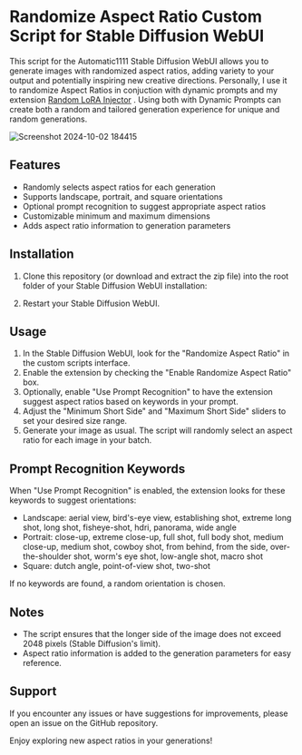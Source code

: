 # Randomize Aspect Ratio Custom Script for Stable Diffusion WebUI

This script for the Automatic1111 Stable Diffusion WebUI allows you to generate images with randomized aspect ratios, adding variety to your output and potentially inspiring new creative directions. Personally, I use it to randomize Aspect Ratios in conjuction with dynamic prompts and my extension [Random LoRA Injector](https://github.com/ArchAngelAries/random-lora-injector) . Using both with Dynamic Prompts can create both a random and tailored generation experience for unique and random generations.

![Screenshot 2024-10-02 184415](https://github.com/user-attachments/assets/70640314-f0ca-44c9-a4ef-9821e1e125d4)

## Features

- Randomly selects aspect ratios for each generation
- Supports landscape, portrait, and square orientations
- Optional prompt recognition to suggest appropriate aspect ratios
- Customizable minimum and maximum dimensions
- Adds aspect ratio information to generation parameters

## Installation

1. Clone this repository (or download and extract the zip file) into the root folder of your Stable Diffusion WebUI installation:
   
2. Restart your Stable Diffusion WebUI.

## Usage

1. In the Stable Diffusion WebUI, look for the "Randomize Aspect Ratio" in the custom scripts interface.
2. Enable the extension by checking the "Enable Randomize Aspect Ratio" box.
3. Optionally, enable "Use Prompt Recognition" to have the extension suggest aspect ratios based on keywords in your prompt.
4. Adjust the "Minimum Short Side" and "Maximum Short Side" sliders to set your desired size range.
5. Generate your image as usual. The script will randomly select an aspect ratio for each image in your batch.

## Prompt Recognition Keywords

When "Use Prompt Recognition" is enabled, the extension looks for these keywords to suggest orientations:

- Landscape: aerial view, bird's-eye view, establishing shot, extreme long shot, long shot, fisheye-shot, hdri, panorama, wide angle
- Portrait: close-up, extreme close-up, full shot, full body shot, medium close-up, medium shot, cowboy shot, from behind, from the side, over-the-shoulder shot, worm's eye shot, low-angle shot, macro shot
- Square: dutch angle, point-of-view shot, two-shot

If no keywords are found, a random orientation is chosen.

## Notes

- The script ensures that the longer side of the image does not exceed 2048 pixels (Stable Diffusion's limit).
- Aspect ratio information is added to the generation parameters for easy reference.

## Support

If you encounter any issues or have suggestions for improvements, please open an issue on the GitHub repository.

Enjoy exploring new aspect ratios in your generations!
